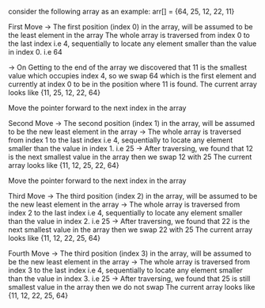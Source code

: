 consider the following array as an example: arr[] = {64, 25, 12, 22, 11}

First Move
-> The first position (index 0) in the array, will be assumed to be the least element in the array
The whole array is traversed from index 0 to the last index i.e 4, sequentially to locate any element smaller than the value in index 0. i.e 64

-> On Getting to the end of the array we discovered that 11 is the smallest value which occupies index 4, so we swap 64 which is the first element and currently at index 0 to be in the position where 11 is found.
The current array looks like {11, 25, 12, 22, 64}

Move the pointer forward to the next index in the array

Second Move
-> The second position (index 1) in the array, will be assumed to be the new least element in the array
-> The whole array is traversed from index 1 to the last index i.e 4, sequentially to locate any element smaller than the value in index 1. i.e 25
-> After traversing, we found that 12 is the next smallest value in the array then we swap 12 with 25
The current array looks like {11, 12, 25, 22, 64}

Move the pointer forward to the next index in the array

Third Move
-> The third position (index 2) in the array, will be assumed to be the new least element in the array
-> The whole array is traversed from index 2 to the last index i.e 4, sequentially to locate any element smaller than the value in index 2. i.e 25
-> After traversing, we found that 22 is the next smallest value in the array then we swap 22 with 25
The current array looks like {11, 12, 22, 25, 64}

Fourth Move
-> The third position (index 3) in the array, will be assumed to be the new least element in the array
-> The whole array is traversed from index 3 to the last index i.e 4, sequentially to locate any element smaller than the value in index 3. i.e 25
-> After traversing, we found that 25 is still smallest value in the array then we do not swap
The current array looks like {11, 12, 22, 25, 64}

<!-- we do not need to bother about the last element in the array because comparisom has been made between 25 and 64 -->
